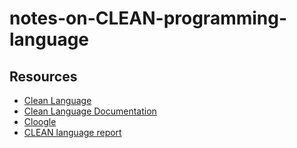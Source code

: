 # notes-on-CLEAN-programming-language

## Resources

- [Clean Language](https://clean.cs.ru.nl/Clean)
- [Clean Language Documentation](https://clean.cs.ru.nl/Clean)
- [Cloogle](https://cloogle.org)
- [CLEAN language report](https://wiki.clean.cs.ru.nl/download/html_report/CleanRep.2.2_1.htm)
